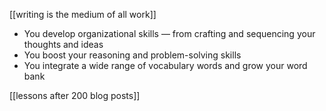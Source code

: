 [[writing is the medium of all work]]

-   You develop organizational skills — from crafting and sequencing your thoughts and ideas
-   You boost your reasoning and problem-solving skills
-   You integrate a wide range of vocabulary words and grow your word bank


[[lessons after 200 blog posts]]